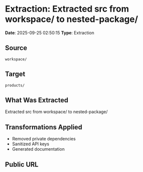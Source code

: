 # Extraction: Extracted src from workspace/ to nested-package/

**Date**: 2025-09-25 02:50:15
**Type**: Extraction

## Source
`workspace/`

## Target
`products/`

## What Was Extracted
Extracted src from workspace/ to nested-package/

## Transformations Applied
- Removed private dependencies
- Sanitized API keys
- Generated documentation

## Public URL

